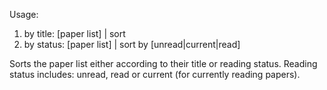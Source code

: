 Usage:
1) by title:  [paper list] | sort
1) by status: [paper list] | sort by [unread|current|read]

Sorts the paper list either according to their title or reading status. Reading
status includes: unread, read or current (for currently reading papers).

